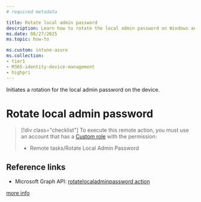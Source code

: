 ```yaml
---
# required metadata

title: Rotate local admin password
description: Learn how to rotate the local admin password on Windows and macOS devices with Microsoft Intune.
ms.date: 08/27/2025
ms.topic: how-to

ms.custom: intune-azure
ms.collection:
- tier1
- M365-identity-device-management
- highpri
---
```


Initiates a rotation for the local admin password on the device.

# Rotate local admin password

> [!div class="checklist"]
> To execute this remote action, you must use an account that has a [Custom role][INT-RC] with the permission:
>   - Remote tasks/Rotate Local Admin Password

## Reference links

- Microsoft Graph API: [rotatelocaladminpassword action][GRAPH-1]


<!--links-->

[more info](../protect/windows-laps-policy.md#manually-rotate-passwords)

<!-- admin center links -->

[INT-AC]: https://go.microsoft.com/fwlink/?linkid=2109431
[INT-ALLD]: https://go.microsoft.com/fwlink/?linkid=2333814

<!-- role links -->


[INT-RC]: /intune/intune-service/fundamentals/create-custom-role

<!-- API links -->

[GRAPH-1]: /graph/api/intune-devices-manageddevice-rotatelocaladminpassword
